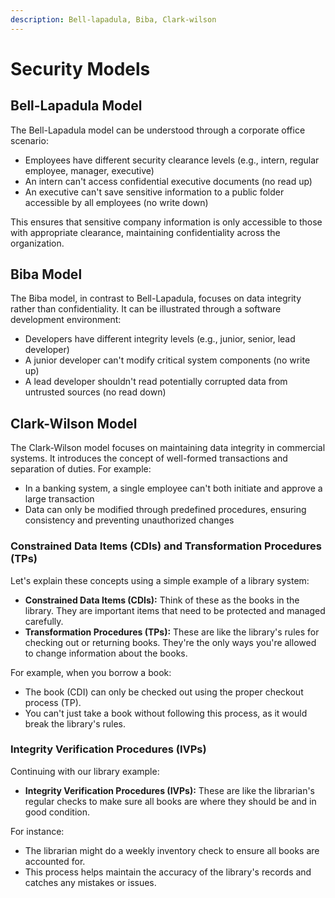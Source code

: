 ```yaml
---
description: Bell-lapadula, Biba, Clark-wilson
---
```


# Security Models

## Bell-Lapadula Model

The Bell-Lapadula model can be understood through a corporate office scenario:

* Employees have different security clearance levels (e.g., intern, regular employee, manager, executive)
* An intern can't access confidential executive documents (no read up)
* An executive can't save sensitive information to a public folder accessible by all employees (no write down)

This ensures that sensitive company information is only accessible to those with appropriate clearance, maintaining confidentiality across the organization.

## Biba Model

The Biba model, in contrast to Bell-Lapadula, focuses on data integrity rather than confidentiality. It can be illustrated through a software development environment:

* Developers have different integrity levels (e.g., junior, senior, lead developer)
* A junior developer can't modify critical system components (no write up)
* A lead developer shouldn't read potentially corrupted data from untrusted sources (no read down)

## Clark-Wilson Model

The Clark-Wilson model focuses on maintaining data integrity in commercial systems. It introduces the concept of well-formed transactions and separation of duties. For example:

* In a banking system, a single employee can't both initiate and approve a large transaction
* Data can only be modified through predefined procedures, ensuring consistency and preventing unauthorized changes

### Constrained Data Items (CDIs) and Transformation Procedures (TPs)

Let's explain these concepts using a simple example of a library system:

* **Constrained Data Items (CDIs):** Think of these as the books in the library. They are important items that need to be protected and managed carefully.
* **Transformation Procedures (TPs):** These are like the library's rules for checking out or returning books. They're the only ways you're allowed to change information about the books.

For example, when you borrow a book:

* The book (CDI) can only be checked out using the proper checkout process (TP).
* You can't just take a book without following this process, as it would break the library's rules.

### Integrity Verification Procedures (IVPs)

Continuing with our library example:

* **Integrity Verification Procedures (IVPs):** These are like the librarian's regular checks to make sure all books are where they should be and in good condition.

For instance:

* The librarian might do a weekly inventory check to ensure all books are accounted for.
* This process helps maintain the accuracy of the library's records and catches any mistakes or issues.
